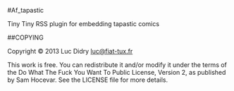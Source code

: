 #Af_tapastic

Tiny Tiny RSS plugin for embedding tapastic comics

##COPYING

Copyright © 2013 Luc Didry <luc@fiat-tux.fr>

This work is free. You can redistribute it and/or modify it under the
terms of the Do What The Fuck You Want To Public License, Version 2,
as published by Sam Hocevar. See the LICENSE file for more details.

